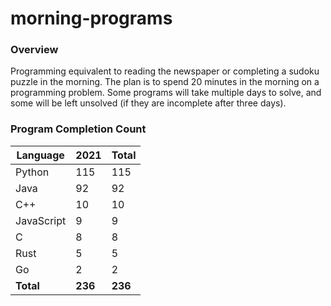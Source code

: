 # morning-programs

### Overview

Programming equivalent to reading the newspaper or completing a sudoku puzzle in the morning.  The plan is to spend 20 
minutes in the morning on a programming problem.  Some programs will take multiple days to solve, and some will be left 
unsolved (if they are incomplete after three days).

### Program Completion Count

| Language     | 2021    | Total   |
|--------------|---------|---------|
| Python       | 115     | 115     |
| Java         | 92      | 92      |
| C++          | 10      | 10      |
| JavaScript   | 9       | 9       |
| C            | 8       | 8       |
| Rust         | 5       | 5       |
| Go           | 2       | 2       |
| **Total**    | **236** | **236** |
